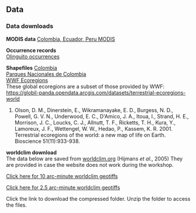 ## Data
### Data downloads

**MODIS data**
[Colombia, Ecuador, Peru MODIS](raster/olinguito.zip)

**Occurrence records**<br>
[Olinguito occurrences](shapefiles/All_new_records_by_year.csv)

**Shapefiles**
[Colombia](shapefiles/Col_adm0.zip)<br>
[Parques Nacionales de Colombia](shapefiles/parks.zip)<br>
[WWF Ecoregions](shapefiles/SA_Ecoregions.zip) <br> These global ecoregions are a subset of those provided by WWF: https://globil-panda.opendata.arcgis.com/datasets/terrestrial-ecoregions-world

1. Olson, D. M., Dinerstein, E., Wikramanayake, E. D., Burgess, N. D., Powell, G. V. N., Underwood, E. C., D'Amico, J. A., Itoua, I., Strand, H. E., Morrison, J. C., Loucks, C. J., Allnutt, T. F., Ricketts, T. H., Kura, Y., Lamoreux, J. F., Wettengel, W. W., Hedao, P., Kassem, K. R. 2001. Terrestrial ecoregions of the world: a new map of life on Earth. Bioscience 51(11):933-938.


**worldclim download**<br>
The data below are saved from [worldclim.org](worldclim.org) (Hijmans *et al*., 2005)
They are provided in case the website does not work during the workshop.

[Click here for 10 arc-minute worldclim geotiffs](raster/wc10.zip)

[Click here for 2.5 arc-minute worldclim geotiffs](raster/wc2_5.zip)

Click the link to download the compressed folder. Unzip the folder to access the files.

